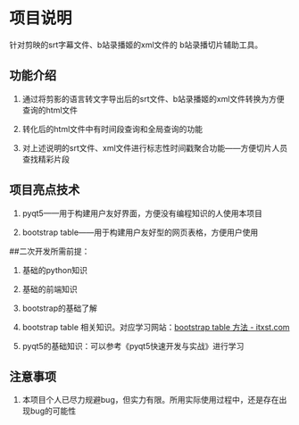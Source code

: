 # 项目说明

针对剪映的srt字幕文件、b站录播姬的xml文件的 b站录播切片辅助工具。

## 功能介绍

1. 通过将剪影的语言转文字导出后的srt文件、b站录播姬的xml文件转换为方便查询的html文件
  
2. 转化后的html文件中有时间段查询和全局查询的功能
  
3. 对上述说明的srt文件、xml文件进行标志性时间戳聚合功能——方便切片人员查找精彩片段
  

## 项目亮点技术

1. pyqt5——用于构建用户友好界面，方便没有编程知识的人使用本项目
  
2. bootstrap table——用于构建用户友好型的网页表格，方便用户使用
  

##二次开发所需前提：

1. 基础的python知识
  
2. 基础的前端知识
  
3. bootstrap的基础了解
  
4. bootstrap table 相关知识。对应学习网站：[bootstrap table 方法 - itxst.com](https://www.itxst.com/bootstrap-table-methods/tutorial.html)
  
5. pyqt5的基础知识：可以参考《pyqt5快速开发与实战》进行学习
  

## 注意事项

1. 本项目个人已尽力规避bug，但实力有限。所用实际使用过程中，还是存在出现bug的可能性
